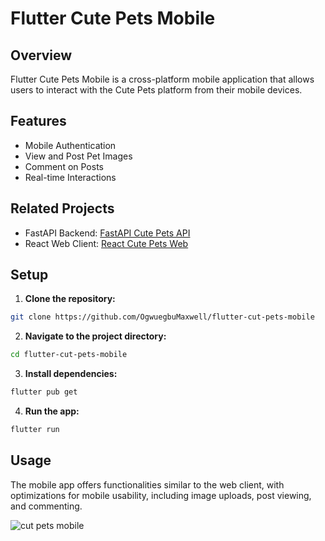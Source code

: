 # Flutter Cute Pets Mobile

## Overview
Flutter Cute Pets Mobile is a cross-platform mobile application that allows users to interact with the Cute Pets platform from their mobile devices.

## Features
- Mobile Authentication
- View and Post Pet Images
- Comment on Posts
- Real-time Interactions

## Related Projects
- FastAPI Backend: [FastAPI Cute Pets API](https://github.com/OgwuegbuMaxwell/fastapi-cute-pets-api)
- React Web Client: [React Cute Pets Web](https://github.com/OgwuegbuMaxwell/react-cute-pets-web)

## Setup

1. **Clone the repository:**

```bash
git clone https://github.com/OgwuegbuMaxwell/flutter-cut-pets-mobile
```

2. **Navigate to the project directory:**

```bash
cd flutter-cut-pets-mobile
```

3. **Install dependencies:**

```bash
flutter pub get
```

4. **Run the app:**

```bash
flutter run
```


## Usage
The mobile app offers functionalities similar to the web client, with optimizations for mobile usability, including image uploads, post viewing, and commenting.

![cut pets mobile](https://github.com/user-attachments/assets/5e20d1a6-3d3e-4ead-9e59-e634f9d1133f)
